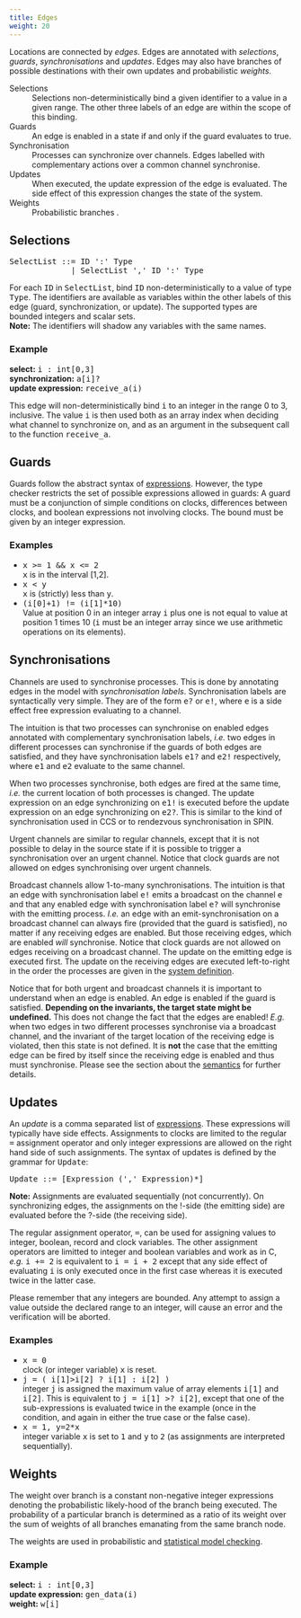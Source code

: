 ```yaml
---
title: Edges
weight: 20
---
```


Locations are connected by _edges_. Edges are annotated with _selections_, _guards_, _synchronisations_ and _updates_. Edges may also have branches of possible destinations with their own updates and probabilistic _weights_.

<dl>

<dt>Selections</dt>

<dd>Selections non-deterministically bind a given identifier to a value in a given range. The other three labels of an edge are within the scope of this binding.</dd>

<dt>Guards</dt>

<dd>An edge is enabled in a state if and only if the guard evaluates to true.</dd>

<dt>Synchronisation</dt>

<dd>Processes can synchronize over channels. Edges labelled with complementary actions over a common channel synchronise.</dd>

<dt>Updates</dt>

<dd>When executed, the update expression of the edge is evaluated. The side effect of this expression changes the state of the system.</dd>

<dt>Weights</dt>

<dd>Probabilistic branches .</dd>

</dl>

## Selections

<pre>SelectList ::= ID ':' Type
             | SelectList ',' ID ':' Type
</pre>

For each <tt>ID</tt> in <tt>SelectList</tt>, bind <tt>ID</tt> non-deterministically to a value of type <tt>Type</tt>. The identifiers are available as variables within the other labels of this edge (guard, synchronization, or update). The supported types are bounded integers and scalar sets.  
**Note:** The identifiers will shadow any variables with the same names.

### Example

**select:** <tt>i : int[0,3]</tt>  
**synchronization:** <tt>a[i]?</tt>  
**update expression:** <tt>receive_a(i)</tt>

This edge will non-deterministically bind <tt>i</tt> to an integer in the range 0 to 3, inclusive. The value <tt>i</tt> is then used both as an array index when deciding what channel to synchronize on, and as an argument in the subsequent call to the function <tt>receive_a</tt>.

## Guards

Guards follow the abstract syntax of [expressions](Expressions.html). However, the type checker restricts the set of possible expressions allowed in guards: A guard must be a conjunction of simple conditions on clocks, differences between clocks, and boolean expressions not involving clocks. The bound must be given by an integer expression.

### Examples

*   <tt>x >= 1 && x <= 2</tt>  
    <tt>x</tt> is in the interval [1,2].
*   <tt>x < y</tt>  
    <tt>x</tt> is (strictly) less than <tt>y</tt>.
*   <tt>(i[0]+1) != (i[1]*10)</tt>  
    Value at position 0 in an integer array <tt>i</tt> plus one is not equal to value at position 1 times 10 (<tt>i</tt> must be an integer array since we use arithmetic operations on its elements).

<a name="sync"></a>

## Synchronisations

Channels are used to synchronise processes. This is done by annotating edges in the model with _synchronisation labels_. Synchronisation labels are syntactically very simple. They are of the form <tt>e?</tt> or <tt>e!</tt>, where <tt>e</tt> is a side effect free expression evaluating to a channel.

The intuition is that two processes can synchronise on enabled edges annotated with complementary synchronisation labels, _i.e._ two edges in different processes can synchronise if the guards of both edges are satisfied, and they have synchronisation labels <tt>e1?</tt> and <tt>e2!</tt> respectively, where <tt>e1</tt> and <tt>e2</tt> evaluate to the same channel.

When two processes synchronise, both edges are fired at the same time, _i.e._ the current location of both processes is changed. The update expression on an edge synchronizing on <tt>e1!</tt> is executed before the update expression on an edge synchronizing on <tt>e2?</tt>. This is similar to the kind of synchronisation used in CCS or to rendezvous synchronisation in SPIN.

Urgent channels are similar to regular channels, except that it is not possible to delay in the source state if it is possible to trigger a synchronisation over an urgent channel. Notice that clock guards are not allowed on edges synchronising over urgent channels.

Broadcast channels allow 1-to-many synchronisations. The intuition is that an edge with synchronisation label <tt>e!</tt> emits a broadcast on the channel <tt>e</tt> and that any enabled edge with synchronisation label <tt>e?</tt> will synchronise with the emitting process. _I.e._ an edge with an emit-synchronisation on a broadcast channel can always fire (provided that the guard is satisfied), no matter if any receiving edges are enabled. But those receiving edges, which are enabled _will_ synchronise. Notice that clock guards are not allowed on edges receiving on a broadcast channel. The update on the emitting edge is executed first. The update on the receiving edges are executed left-to-right in the order the processes are given in the [system definition](System_Definition.html).

Notice that for both urgent and broadcast channels it is important to understand when an edge is enabled. An edge is enabled if the guard is satisfied. **Depending on the invariants, the target state might be undefined.** This does not change the fact that the edges are enabled! _E.g._ when two edges in two different processes synchronise via a broadcast channel, and the invariant of the target location of the receiving edge is violated, then this state is not defined. It is **not** the case that the emitting edge can be fired by itself since the receiving edge is enabled and thus must synchronise. Please see the section about the [semantics](Semantics.html) for further details.

## Updates

An _update_ is a comma separated list of [expressions](Expressions.html). These expressions will typically have side effects. Assignments to clocks are limited to the regular <tt>=</tt> assignment operator and only integer expressions are allowed on the right hand side of such assignments. The syntax of updates is defined by the grammar for <tt>Update</tt>:

<pre>Update ::= [Expression (',' Expression)*]
</pre>

**Note:** Assignments are evaluated sequentially (not concurrently). On synchronizing edges, the assignments on the !-side (the emitting side) are evaluated before the ?-side (the receiving side).

The regular assignment operator, <tt>=</tt>, can be used for assigning values to integer, boolean, record and clock variables. The other assignment operators are limitted to integer and boolean variables and work as in C, _e.g._ <tt>i += 2</tt> is equivalent to <tt>i = i + 2</tt> except that any side effect of evaluating <tt>i</tt> is only executed once in the first case whereas it is executed twice in the latter case.

Please remember that any integers are bounded. Any attempt to assign a value outside the declared range to an integer, will cause an error and the verification will be aborted.

### Examples

*   <tt>x = 0</tt>  
    clock (or integer variable) <tt>x</tt> is reset.
*   <tt>j = ( i[1]>i[2] ? i[1] : i[2] )</tt>  
    integer <tt>j</tt> is assigned the maximum value of array elements <tt>i[1]</tt> and <tt>i[2]</tt>. This is equivalent to <tt>j = i[1] >? i[2]</tt>, except that one of the sub-expressions is evaluated twice in the example (once in the condition, and again in either the true case or the false case).
*   <tt>x = 1, y=2*x</tt>  
    integer variable <tt>x</tt> is set to <tt>1</tt> and <tt>y</tt> to <tt>2</tt> (as assignments are interpreted sequentially).

## Weights

The weight over branch is a constant non-negative integer expressions denoting the probabilistic likely-hood of the branch being executed. The probability of a particular branch is determined as a ratio of its weight over the sum of weights of all branches emanating from the same branch node.

The weights are used in probabilistic and [statistical model checking](../Verifier/Verifying.html).

### Example

**select:** <tt>i : int[0,3]</tt>  
**update expression:** <tt>gen_data(i)</tt>  
**weight:** <tt>w[i]</tt>